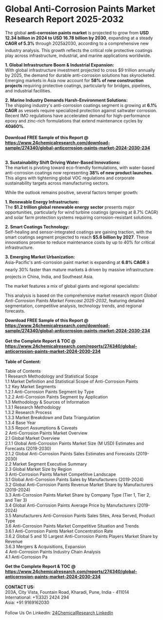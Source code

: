 <h1>Global Anti-Corrosion Paints Market Research Report 2025-2032</h1><p>The global <strong>anti-corrosion paints market</strong> is projected to grow from <strong>USD 12.34 billion in 2024 to USD 16.78 billion by 2030</strong>, expanding at a steady <strong>CAGR of 5.3%</strong> through 2025â2030, according to a comprehensive new industry analysis. This growth reflects the critical role protective coatings play across infrastructure, industrial, and marine applications worldwide.</p><p><strong>1. Global Infrastructure Boom &amp; Industrial Expansion:</strong><br>
With global infrastructure investment projected to cross $9 trillion annually by 2025, the demand for durable anti-corrosion solutions has skyrocketed. Emerging markets in Asia now account for <strong>58% of new construction projects</strong> requiring protective coatings, particularly for bridges, pipelines, and industrial facilities.</p><p><strong>2. Marine Industry Demands Harsh-Environment Solutions:</strong><br>
The shipping industry's anti-corrosion coatings segment is growing at <strong>6.1% CAGR</strong> as vessels require specialized protection against saltwater corrosion. Recent IMO regulations have accelerated demand for high-performance epoxy and zinc-rich formulations that extend maintenance cycles by <strong>40â60%</strong>.</p><div><b>Download FREE Sample of this Report @ 
            <a href="https://www.24chemicalresearch.com/download-sample/274340/global-anticorrosion-paints-market-2024-2030-234">
            https://www.24chemicalresearch.com/download-sample/274340/global-anticorrosion-paints-market-2024-2030-234</a></b></div><br><p><strong>3. Sustainability Shift Driving Water-Based Innovations:</strong><br>
The market is pivoting toward eco-friendly formulations, with water-based anti-corrosion coatings now representing <strong>38% of new product launches</strong>. This aligns with tightening global VOC regulations and corporate sustainability targets across manufacturing sectors.</p><p>While the outlook remains positive, several factors temper growth:</p><p><strong>1. Renewable Energy Infrastructure:</strong><br>
The <strong>$1.2 trillion global renewable energy sector</strong> presents major opportunities, particularly for wind turbine coatings (growing at 8.7% CAGR) and solar farm protection systems requiring corrosion-resistant solutions.</p><p><strong>2. Smart Coatings Technology:</strong><br>
Self-healing and sensor-integrated coatings are gaining traction, with the smart coatings segment projected to reach <strong>$5.6 billion by 2027</strong>. These innovations promise to reduce maintenance costs by up to 40% for critical infrastructure.</p><p><strong>3. Emerging Market Urbanization:</strong><br>
Asia-Pacific's anti-corrosion paint market is expanding at <strong>6.8% CAGR</strong> â nearly 30% faster than mature markets â driven by massive infrastructure projects in China, India, and Southeast Asia.</p><p>The market features a mix of global giants and regional specialists:</p><p>This analysis is based on the comprehensive market research report <em>Global Anti-Corrosion Paints Market Forecast 2025-2032</em>, featuring detailed segmentation, competitive analysis, technology trends, and regional forecasts.</p><div><b>Download FREE Sample of this Report @ 
            <a href="https://www.24chemicalresearch.com/download-sample/274340/global-anticorrosion-paints-market-2024-2030-234">
            https://www.24chemicalresearch.com/download-sample/274340/global-anticorrosion-paints-market-2024-2030-234</a></b></div><br><div><b>Get the Complete Report & TOC @ 
            <a href="https://www.24chemicalresearch.com/reports/274340/global-anticorrosion-paints-market-2024-2030-234">
            https://www.24chemicalresearch.com/reports/274340/global-anticorrosion-paints-market-2024-2030-234</a></b></div><br>
            <b>Table of Content:</b><p>Table of Contents<br />
1 Research Methodology and Statistical Scope<br />
1.1 Market Definition and Statistical Scope of Anti-Corrosion Paints<br />
1.2 Key Market Segments<br />
1.2.1 Anti-Corrosion Paints Segment by Type<br />
1.2.2 Anti-Corrosion Paints Segment by Application<br />
1.3 Methodology & Sources of Information<br />
1.3.1 Research Methodology<br />
1.3.2 Research Process<br />
1.3.3 Market Breakdown and Data Triangulation<br />
1.3.4 Base Year<br />
1.3.5 Report Assumptions & Caveats<br />
2 Anti-Corrosion Paints Market Overview<br />
2.1 Global Market Overview<br />
2.1.1 Global Anti-Corrosion Paints Market Size (M USD) Estimates and Forecasts (2019-2030)<br />
2.1.2 Global Anti-Corrosion Paints Sales Estimates and Forecasts (2019-2030)<br />
2.2 Market Segment Executive Summary<br />
2.3 Global Market Size by Region<br />
3 Anti-Corrosion Paints Market Competitive Landscape<br />
3.1 Global Anti-Corrosion Paints Sales by Manufacturers (2019-2024)<br />
3.2 Global Anti-Corrosion Paints Revenue Market Share by Manufacturers (2019-2024)<br />
3.3 Anti-Corrosion Paints Market Share by Company Type (Tier 1, Tier 2, and Tier 3)<br />
3.4 Global Anti-Corrosion Paints Average Price by Manufacturers (2019-2024)<br />
3.5 Manufacturers Anti-Corrosion Paints Sales Sites, Area Served, Product Type<br />
3.6 Anti-Corrosion Paints Market Competitive Situation and Trends<br />
3.6.1 Anti-Corrosion Paints Market Concentration Rate<br />
3.6.2 Global 5 and 10 Largest Anti-Corrosion Paints Players Market Share by Revenue<br />
3.6.3 Mergers & Acquisitions, Expansion<br />
4 Anti-Corrosion Paints Industry Chain Analysis<br />
4.1 Anti-Corrosion Pa</p><div><b>Get the Complete Report & TOC @ 
            <a href="https://www.24chemicalresearch.com/reports/274340/global-anticorrosion-paints-market-2024-2030-234">
            https://www.24chemicalresearch.com/reports/274340/global-anticorrosion-paints-market-2024-2030-234</a></b></div><br><b>CONTACT US:</b><br>
            203A, City Vista, Fountain Road, Kharadi, Pune, India - 411014<br>
            International: +1(332) 2424 294<br>
            Asia: +91 9169162030 <br><br>
            Follow Us On LinkedIn: <a href="https://www.linkedin.com/company/24chemicalresearch/">24ChemicalResearch LinkedIn</a>